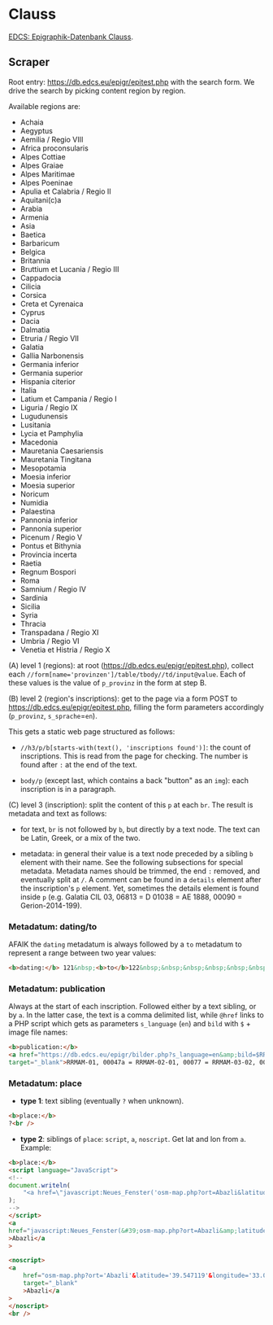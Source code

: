 # Clauss

[EDCS: Epigraphik-Datenbank Clauss](https://db.edcs.eu/epigr/hinweise/hinweis-en.html).

## Scraper

Root entry: <https://db.edcs.eu/epigr/epitest.php> with the search form. We drive the search by picking content region by region.

Available regions are:

- Achaia
- Aegyptus
- Aemilia / Regio VIII
- Africa proconsularis
- Alpes Cottiae
- Alpes Graiae
- Alpes Maritimae
- Alpes Poeninae
- Apulia et Calabria / Regio II
- Aquitani(c)a
- Arabia
- Armenia
- Asia
- Baetica
- Barbaricum
- Belgica
- Britannia
- Bruttium et Lucania / Regio III
- Cappadocia
- Cilicia
- Corsica
- Creta et Cyrenaica
- Cyprus
- Dacia
- Dalmatia
- Etruria / Regio VII
- Galatia
- Gallia Narbonensis
- Germania inferior
- Germania superior
- Hispania citerior
- Italia
- Latium et Campania / Regio I
- Liguria / Regio IX
- Lugudunensis
- Lusitania
- Lycia et Pamphylia
- Macedonia
- Mauretania Caesariensis
- Mauretania Tingitana
- Mesopotamia
- Moesia inferior
- Moesia superior
- Noricum
- Numidia
- Palaestina
- Pannonia inferior
- Pannonia superior
- Picenum / Regio V
- Pontus et Bithynia
- Provincia incerta
- Raetia
- Regnum Bospori
- Roma
- Samnium / Regio IV
- Sardinia
- Sicilia
- Syria
- Thracia
- Transpadana / Regio XI
- Umbria / Regio VI
- Venetia et Histria / Regio X

(A) level 1 (regions): at root (<https://db.edcs.eu/epigr/epitest.php>), collect each `//form[name='provinzen']/table/tbody//td/input@value`. Each of these values is the value of `p_provinz` in the form at step B.

(B) level 2 (region's inscriptions): get to the page via a form POST to <https://db.edcs.eu/epigr/epitest.php>, filling the form parameters accordingly (`p_provinz`, `s_sprache`=`en`).

This gets a static web page structured as follows:

- `//h3/p/b[starts-with(text(), 'inscriptions found')]`: the count of inscriptions. This is read from the page for checking. The number is found after `:` at the end of the text.

- `body/p` (except last, which contains a back "button" as an `img`): each inscription is in a paragraph.

(C) level 3 (inscription): split the content of this `p` at each `br`. The result is metadata and text as follows:

- for text, `br` is not followed by `b`, but directly by a text node. The text can be Latin, Greek, or a mix of the two.

- metadata: in general their value is a text node preceded by a sibling `b` element with their name. See the following subsections for special metadata. Metadata names should be trimmed, the end `:` removed, and eventually split at `/`. A comment can be found in a `details` element after the inscription's `p` element. Yet, sometimes the details element is found inside `p` (e.g. Galatia CIL 03, 06813 = D 01038 = AE 1888, 00090 = Gerion-2014-199).

### Metadatum: dating/to

AFAIK the `dating` metadatum is always followed by a `to` metadatum to represent a range between two year values:

```html
<b>dating:</b> 121&nbsp;<b>to</b>122&nbsp;&nbsp;&nbsp;&nbsp;&nbsp;&nbsp;&nbsp;&nbsp;&nbsp;
```

### Metadatum: publication

Always at the start of each inscription. Followed either by a text sibling, or by `a`. In the latter case, the text is a comma delimited list, while `@href` links to a PHP script which gets as parameters `s_language` (`en`) and `bild` with `$` + image file names:

```html
<b>publication:</b>
<a href="https://db.edcs.eu/epigr/bilder.php?s_language=en&amp;bild=$RRMAM-03-02_00127a.jpg;$RRMAM-03-02_00127a_1.jpg;$RRMAM-03-02_00127a_2.jpg"
target="_blank">RRMAM-01, 00047a = RRMAM-02-01, 00077 = RRMAM-03-02, 00127a</a>
```

### Metadatum: place

- **type 1**: text sibling (eventually `?` when unknown).

```html
<b>place:</b>
?<br />
```

- **type 2**: siblings of `place`: `script`, `a`, `noscript`. Get lat and lon from `a`. Example:

```html
<b>place:</b>
<script language="JavaScript">
<!--
document.writeln(
    "<a href=\"javascript:Neues_Fenster('osm-map.php?ort=Abazli&latitude=39.547119&longitude=33.025478&provinz=Galatia')\">Abazli</a>"
);
-->
</script>
<a
href="javascript:Neues_Fenster(&#39;osm-map.php?ort=Abazli&amp;latitude=39.547119&amp;longitude=33.025478&amp;provinz=Galatia&#39;)"
>Abazli</a
>

<noscript>
<a
    href="osm-map.php?ort='Abazli'&latitude='39.547119'&longitude='33.025478'&provinz='Galatia'"
    target="_blank"
    >Abazli</a
>
</noscript>
<br />
```
